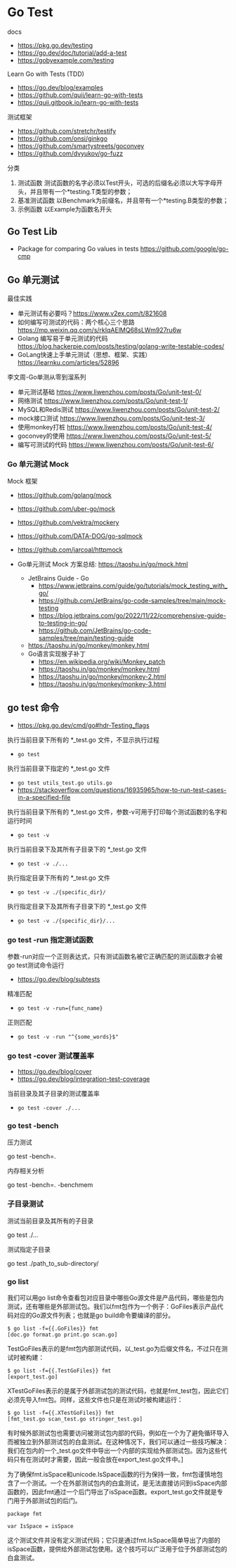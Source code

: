 # Go Test

docs
- https://pkg.go.dev/testing
- https://go.dev/doc/tutorial/add-a-test
- https://gobyexample.com/testing

Learn Go with Tests (TDD)
- https://go.dev/blog/examples
- https://github.com/quii/learn-go-with-tests
- https://quii.gitbook.io/learn-go-with-tests

测试框架
- https://github.com/stretchr/testify
- https://github.com/onsi/ginkgo
- https://github.com/smartystreets/goconvey
- https://github.com/dvyukov/go-fuzz

分类
1. 测试函数
    测试函数的名字必须以Test开头，可选的后缀名必须以大写字母开头，并且带有一个*testing.T类型的参数；
2. 基准测试函数
    以Benchmark为前缀名，并且带有一个*testing.B类型的参数；
3. 示例函数
    以Example为函数名开头


## Go Test Lib
- Package for comparing Go values in tests https://github.com/google/go-cmp


## Go 单元测试
最佳实践
- 单元测试有必要吗？https://www.v2ex.com/t/821608
- 如何编写可测试的代码：两个核心三个思路 https://mp.weixin.qq.com/s/rkIqAElMQ68sLWm927ru6w
- Golang 编写易于单元测试的代码 https://blog.hackerpie.com/posts/testing/golang-write-testable-codes/
- GoLang快速上手单元测试（思想、框架、实践）https://learnku.com/articles/52896

李文周-Go单测从零到溜系列
- 单元测试基础 https://www.liwenzhou.com/posts/Go/unit-test-0/
- 网络测试 https://www.liwenzhou.com/posts/Go/unit-test-1/
- MySQL和Redis测试 https://www.liwenzhou.com/posts/Go/unit-test-2/
- mock接口测试 https://www.liwenzhou.com/posts/Go/unit-test-3/
- 使用monkey打桩 https://www.liwenzhou.com/posts/Go/unit-test-4/
- goconvey的使用 https://www.liwenzhou.com/posts/Go/unit-test-5/
- 编写可测试的代码 https://www.liwenzhou.com/posts/Go/unit-test-6/

### Go 单元测试 Mock
Mock 框架
- https://github.com/golang/mock
- https://github.com/uber-go/mock
- https://github.com/vektra/mockery
- https://github.com/DATA-DOG/go-sqlmock
- https://github.com/jarcoal/httpmock

- Go单元测试 Mock 方案总结: https://taoshu.in/go/mock.html
  - JetBrains Guide - Go
    - https://www.jetbrains.com/guide/go/tutorials/mock_testing_with_go/
    - https://github.com/JetBrains/go-code-samples/tree/main/mock-testing
    - https://blog.jetbrains.com/go/2022/11/22/comprehensive-guide-to-testing-in-go/
    - https://github.com/JetBrains/go-code-samples/tree/main/testing-guide
  - https://taoshu.in/go/monkey/monkey.html
  - Go语言实现猴子补丁
    - https://en.wikipedia.org/wiki/Monkey_patch
    - https://taoshu.in/go/monkey/monkey.html
    - https://taoshu.in/go/monkey/monkey-2.html
    - https://taoshu.in/go/monkey/monkey-3.html


## go test 命令
- https://pkg.go.dev/cmd/go#hdr-Testing_flags

执行当前目录下所有的 *_test.go 文件，不显示执行过程
- `go test`

执行当前目录下指定的 *_test.go 文件
- `go test utils_test.go utils.go`
- https://stackoverflow.com/questions/16935965/how-to-run-test-cases-in-a-specified-file

执行当前目录下所有的 *_test.go 文件，参数-v可用于打印每个测试函数的名字和运行时间
- `go test -v`

执行当前目录下及其所有子目录下的 *_test.go 文件
- `go test -v ./...`

执行指定目录下所有的 *_test.go 文件
- `go test -v ./{specific_dir}/`

执行指定目录下及其所有子目录下的 *_test.go 文件
- `go test -v ./{specific_dir}/...`

### go test -run 指定测试函数
参数-run对应一个正则表达式，只有测试函数名被它正确匹配的测试函数才会被go test测试命令运行
- https://go.dev/blog/subtests

精准匹配
- `go test -v -run={func_name}`

正则匹配
- `go test -v -run "^{some_words}$"`

### go test -cover 测试覆盖率
- https://go.dev/blog/cover
- https://go.dev/blog/integration-test-coverage

当前目录及其子目录的测试覆盖率
- `go test -cover ./...`

### go test -bench

压力测试

go test -bench=.

内存相关分析

go test -bench=. -benchmem

### 子目录测试

测试当前目录及其所有的子目录

go test ./…

测试指定子目录

go test ./path_to_sub-directory/

### go list

我们可以用go list命令查看包对应目录中哪些Go源文件是产品代码，哪些是包内测试，还有哪些是外部测试包。我们以fmt包作为一个例子：GoFiles表示产品代码对应的Go源文件列表；也就是go build命令要编译的部分。

```
$ go list -f={{.GoFiles}} fmt
[doc.go format.go print.go scan.go]
```

TestGoFiles表示的是fmt包内部测试代码，以_test.go为后缀文件名，不过只在测试时被构建：

```
$ go list -f={{.TestGoFiles}} fmt
[export_test.go]
```

XTestGoFiles表示的是属于外部测试包的测试代码，也就是fmt_test包，因此它们必须先导入fmt包。同样，这些文件也只是在测试时被构建运行：

```
$ go list -f={{.XTestGoFiles}} fmt
[fmt_test.go scan_test.go stringer_test.go]
```

有时候外部测试包也需要访问被测试包内部的代码，例如在一个为了避免循环导入而被独立到外部测试包的白盒测试。在这种情况下，我们可以通过一些技巧解决：我们在包内的一个_test.go文件中导出一个内部的实现给外部测试包。因为这些代码只有在测试时才需要，因此一般会放在export_test.go文件中。]

为了确保fmt.isSpace和unicode.IsSpace函数的行为保持一致，fmt包谨慎地包含了一个测试。一个在外部测试包内的白盒测试，是无法直接访问到isSpace内部函数的，因此fmt通过一个后门导出了isSpace函数。export_test.go文件就是专门用于外部测试包的后门。

```
package fmt

var IsSpace = isSpace
```

这个测试文件并没有定义测试代码；它只是通过fmt.IsSpace简单导出了内部的isSpace函数，提供给外部测试包使用。这个技巧可以广泛用于位于外部测试包的白盒测试。
